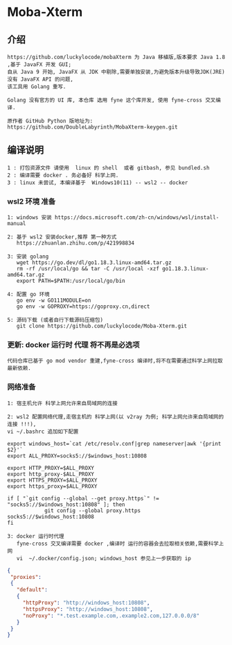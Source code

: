# Moba-Xterm

## 介绍
    https://github.com/luckylocode/mobaXterm 为 Java 移植版,版本要求 Java 1.8 ,基于 JavaFX 开发 GUI;
    自从 Java 9 开始, JavaFX 从 JDK 中剔除,需要单独安装,为避免版本升级导致JDK(JRE)没有 JavaFX API 的问题,
    该工具用 Golang 重写.
    
    Golang 没有官方的 UI 库, 本仓库 选用 fyne 这个库开发, 使用 fyne-cross 交叉编译.
    
    原作者 GitHub Python 版地址为:
    https://github.com/DoubleLabyrinth/MobaXterm-keygen.git

## 编译说明
    1 : 打包资源文件 请使用  linux 的 shell  或者 gitbash, 参见 bundled.sh
    2 : 编译需要 docker . 务必备好 科学上网.
    3 : linux 未尝试, 本编译基于  Windows10(11) -- wsl2 -- docker

### wsl2 环境 准备
    1: windows 安装 https://docs.microsoft.com/zh-cn/windows/wsl/install-manual   
    
    2: 基于 wsl2 安装docker,推荐 第一种方式
       https://zhuanlan.zhihu.com/p/421998834
    
    3: 安装 golang 
       wget https://go.dev/dl/go1.18.3.linux-amd64.tar.gz
       rm -rf /usr/local/go && tar -C /usr/local -xzf go1.18.3.linux-amd64.tar.gz
       export PATH=$PATH:/usr/local/go/bin
    
    4: 配置 go 环境
       go env -w GO111MODULE=on
       go env -w GOPROXY=https://goproxy.cn,direct

    5: 源码下载 (或者自行下载源码压缩包)
       git clone https://github.com/luckylocode/Moba-Xterm.git

### 更新: docker 运行时 代理 将不再是必选项
    代码仓库已基于 go mod vendor 重建,fyne-cross 编译时,将不在需要通过科学上网拉取最新依赖.

### 网络准备
    1: 宿主机允许 科学上网允许来自局域网的连接
    
    2: wsl2 配置网络代理,走宿主机的 科学上网(以 v2ray 为例; 科学上网允许来自局域网的连接 !!!),
    vi ~/.bashrc 追加如下配置

```shell
export windows_host=`cat /etc/resolv.conf|grep nameserver|awk '{print $2}'`
export ALL_PROXY=socks5://$windows_host:10808

export HTTP_PROXY=$ALL_PROXY
export http_proxy-$ALL_PROXY
export HTTPS_PROXY=$ALL_PROXY
export https_proxy=$ALL_PROXY

if [ "`git config --global --get proxy.https`" != "socks5://$windows_host:10808" ]; then
            git config --global proxy.https socks5://$windows_host:10808
fi
```
    3: docker 运行时代理
       fyne-cross 交叉编译需要 docker ,编译时 运行的容器会去拉取相关依赖,需要科学上网
       vi  ~/.docker/config.json; windows_host 参见上一步获取的 ip

```json
{
 "proxies":
 {
   "default":
   {
     "httpProxy": "http://windows_host:10808",
     "httpsProxy": "http://windows_host:10808",
     "noProxy": "*.test.example.com,.example2.com,127.0.0.0/8"
   }
 }
}
```
